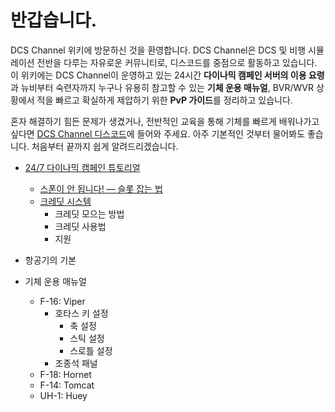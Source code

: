 # 반갑습니다.
DCS Channel 위키에 방문하신 것을 환영합니다. DCS Channel은 DCS 및 비행 시뮬레이션 전반을 다루는 자유로운 커뮤니티로,  디스코드를 중점으로 활동하고 있습니다. 이 위키에는 DCS Channel이 운영하고 있는 24시간 **다이나믹 캠페인 서버의 이용 요령**과 뉴비부터 숙련자까지 누구나 유용히 참고할 수 있는 **기체 운용 매뉴얼**, BVR/WVR 상황에서 적을 빠르고 확실하게 제압하기 위한 **PvP 가이드**를 정리하고 있습니다.

혼자 해결하기 힘든 문제가 생겼거나, 전반적인 교육을 통해 기체를 빠르게 배워나가고 싶다면  [DCS Channel 디스코드](https://discord.gg/KMbDscMp9a)에 들어와 주세요. 아주 기본적인 것부터 물어봐도 좋습니다. 처음부터 끝까지 쉽게 알려드리겠습니다.


* [24/7 다이나믹 캠페인 튜토리얼](/서버)
    * [스폰이 안 됩니다! — 슬롯 잡는 법](/서버/슬롯)
    * [크레딧 시스템](/서버/크레딧)
        * 크레딧 모으는 방법
        * 크레딧 사용법
        * 지원

* 항공기의 기본

* 기체 운용 매뉴얼
    * F-16: Viper
        * 호타스 키 설정
          * 축 설정
          * 스틱 설정
          * 스로틀 설정 
        * 조종석 패널
    * F-18: Hornet
    * F-14: Tomcat
    * UH-1: Huey
